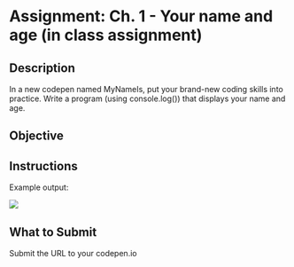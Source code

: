 # Assignment: Ch. 1 - Your name and age (in class assignment)

## Description

In a new codepen named MyNameIs, put your brand-new coding skills into practice. Write a program (using console.log()) that displays your name and age.

## Objective

## Instructions

Example output:

![](https://github.com/thejsway/thejsway/raw/master/manuscript/images/chapter01-03.png)

## What to Submit

Submit the URL to your codepen.io